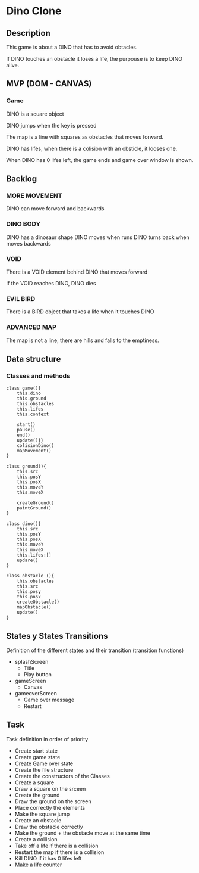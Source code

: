 
# Dino Clone

## Description 


This game is about a DINO that has to avoid obtacles.

If DINO touches an obstacle it loses a life, the purpouse is to keep DINO alive.


## MVP (DOM - CANVAS)


### Game

DINO is a scuare object

DINO jumps when the key <UP> is pressed

The map is a line with squares as obstacles that moves forward.

DINO has lifes, when there is a colision with an obsticle, it looses one.

When DINO has 0 lifes left, the game ends and game over window is shown.



## Backlog


### MORE MOVEMENT
DINO can move forward and backwards

### DINO BODY

DINO has a dinosaur shape
DINO moves when runs
DINO turns back when moves backwards

### VOID
There is a VOID element behind DINO that moves forward

If the VOID reaches DINO, DINO dies

### EVIL BIRD
There is a BIRD object that takes a life when it touches DINO

### ADVANCED MAP
The map is not a line, there are hills and falls to the emptiness.


## Data structure

### Classes and methods

    class game(){
    	this.dino
    	this.ground
    	this.obstacles
    	this.lifes
    	this.context
	
    	start()
    	pause()
    	end()
    	update(){}
    	colisionDino()
    	mapMovement()
    } 

    class ground(){
    	this.src
		this.posY
		this.posX
		this.moveY
		this.moveX

    	createGround()
    	paintGround()
    }
    
    class dino(){
    	this.src
		this.posY
		this.posX
		this.moveY
		this.moveX
    	this.lifes:[]
    	updare()
    }

    class obstacle (){
    	this.obstacles
    	this.src
		this.posy
		this.posx
		createObstacle()
    	mapObstacle()
    	update()
    }


## States y States Transitions
Definition of the different states and their transition (transition functions)

- splashScreen
    - Title
    - Play button
- gameScreen
    - Canvas
- gameoverScreen
    - Game over message
    - Restart


## Task
Task definition in order of priority

- Create start state
- Create game state
- Create Game over state
- Create the file structure
- Create the constructors of the Classes
- Create a square
- Draw a square on the srceen
- Create the ground
- Draw the ground on the screen
- Place correctly the elements
- Make the square jump
- Create an obstacle
- Draw the obstacle correctly
- Make the ground + the obstacle move at the same time
- Create a collision
- Take off a life if there is a collision
- Restart the map if there is a collision
- Kill DINO if it has 0 lifes left 
- Make a life counter

